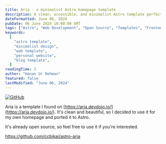 ```yaml
---
title: Aria - a minimalist Astro homepage template
description: A clean, accessible, and minimalist Astro template perfect for personal websites and blogs, now available as open source.
dateFormatted: June 06, 2024
pubDate: 06 June 2024 10:00:00 GMT
tags: ["Astro", "Web Development", "Open Source", "Templates", "Frontend"]
keywords:
  [
    "astro template",
    "minimalist design",
    "web template",
    "personal website",
    "blog template",
  ]
readingTime: 2
author: "Hanan Ur Rehman"
featured: false
lastModified: "June 06, 2024"
---
```


[![GitHub](https://github.html.zone/ccbikai/astro-aria)](https://github.com/ccbikai/astro-aria)

Aria is a template I found on [https://aria.devdojo.io/](https://aria.devdojo.io/). It's clean and beautiful, so I decided to use it for my own homepage and ported it to Astro.

It's already open source, so feel free to use it if you're interested.

<https://github.com/ccbikai/astro-aria>
